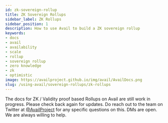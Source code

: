 ```yaml
---
id: zk-sovereign-rollup
title: ZK Sovereign Rollups
sidebar_label: ZK Rollups
sidebar_position: 1
description: How to use Avail to build a ZK sovereign rollup
keywords:
- docs
- avail
- availability
- scale
- rollup
- sovereign rollup
- zero knowledge
- zk
- optimistic
image: https://availproject.github.io/img/avail/AvailDocs.png
slug: /using-avail/sovereign-rollups/zk-rollups
---
```


The docs for ZK / Validity proof based Rollups on Avail are still work in progress. Please check back again for updates. Do reach out to the team on Twitter at [@AvailProject](https://twitter.com/AvailProject) for any specific questions on this. DMs are open. We are always willing to help.